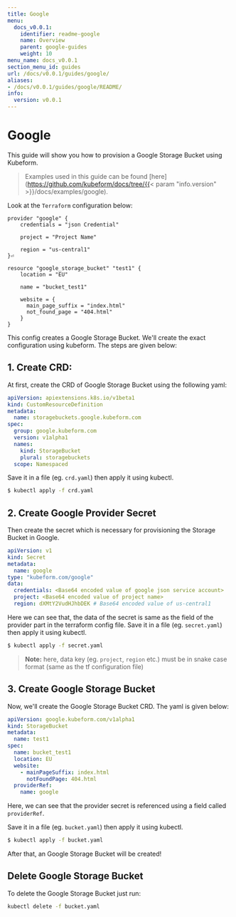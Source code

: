```yaml
---
title: Google
menu:
  docs_v0.0.1:
    identifier: readme-google
    name: Overview
    parent: google-guides
    weight: 10
menu_name: docs_v0.0.1
section_menu_id: guides
url: /docs/v0.0.1/guides/google/
aliases:
- /docs/v0.0.1/guides/google/README/
info:
  version: v0.0.1
---
```


# Google

This guide will show you how to provision a Google Storage Bucket using Kubeform.

> Examples used in this guide can be found [here](https://github.com/kubeform/docs/tree/{{< param "info.version" >}}/docs/examples/google).

Look at the `Terraform` configuration below:

```
provider "google" {
    credentials = "json Credential"

    project = "Project Name"

    region = "us-central1"
}⏎

resource "google_storage_bucket" "test1" {
    location = "EU"

    name = "bucket_test1"

    website = {
      main_page_suffix = "index.html"
      not_found_page = "404.html"
    }
}
```

This config creates a Google Storage Bucket. We'll create the exact configuration using kubeform. The steps are given below:

## 1. Create CRD:

At first, create the CRD of Google Storage Bucket using the following yaml:

```yaml
apiVersion: apiextensions.k8s.io/v1beta1
kind: CustomResourceDefinition
metadata:
  name: storagebuckets.google.kubeform.com
spec:
  group: google.kubeform.com
  version: v1alpha1
  names:
    kind: StorageBucket
    plural: storagebuckets
  scope: Namespaced
```

Save it in a file (eg. `crd.yaml`) then apply it using kubectl.

```bash
$ kubectl apply -f crd.yaml
```

## 2. Create Google Provider Secret

Then create the secret which is necessary for provisioning the Storage Bucket in Google.

```yaml
apiVersion: v1
kind: Secret
metadata:
  name: google
type: "kubeform.com/google"
data:
  credentials: <Base64 encoded value of google json service account>
  project: <Base64 encoded value of project name>
  region: dXMtY2VudHJhbDEK # Base64 encoded value of us-central1
```

Here we can see that, the data of the secret is same as the field of the provider part in the terraform config file. Save it in a file (eg. `secret.yaml`) then apply it using kubectl.

```bash
$ kubectl apply -f secret.yaml
```
> **Note:** here, data key (eg. `project`, `region` etc.) must be in snake case format (same as the tf configuration file)

## 3. Create Google Storage Bucket

Now, we'll create the Google Storage Bucket CRD. The yaml is given below:

```yaml
apiVersion: google.kubeform.com/v1alpha1
kind: StorageBucket
metadata:
  name: test1
spec:
  name: bucket_test1
  location: EU
  website:
    - mainPageSuffix: index.html
      notFoundPage: 404.html
  providerRef:
    name: google
```

Here, we can see that the provider secret is referenced using a field called `providerRef`.

Save it in a file (eg. `bucket.yaml`) then apply it using kubectl.

```bash
$ kubectl apply -f bucket.yaml
```

After that, an Google Storage Bucket will be created!

## Delete Google Storage Bucket

To delete the Google Storage Bucket just run:

```bash
kubectl delete -f bucket.yaml
```
